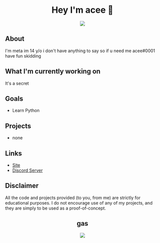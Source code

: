<h1 align="center">Hey I'm acee 👋</h1>

<div align="center">


  <img src="https://discord.c99.nl/widget/theme-1/935474857716621362.png"></img>

</div>

## About
I'm meta im 14 y/o i don't have anything to say so if u need me acee#0001
have fun skidding

## What I'm currently working on
It's a secret

## Goals
* Learn Python


## Projects
* none

## Links
* [Site](https://aceee.xyz)
* [Discord Server](https://discord.gg/multi)

## Disclaimer
All the code and projects provided (to you, from me) are strictly for educational purposes. I do not encourage use of any of my projects, and they are simply to be used as a proof-of-concept.

<h2 align="center">gas</h2>
<div align="center">
  <img src="https://camo.githubusercontent.com/4392fe8414e46118eb6ddcc972e6833793a515172c21bcdca955de17a1170855/68747470733a2f2f6d656469612e646973636f72646170702e6e65742f6174746163686d656e74732f3831333334313636323534353331333833322f3831333334333430343530373236373039322f706f6b656d6f6e5f706978656c2e676966"></img>
</div>
